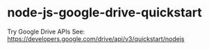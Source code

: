# node-js-google-drive-quickstart
Try Google Drive APIs
See: https://developers.google.com/drive/api/v3/quickstart/nodejs

